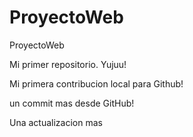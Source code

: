 # ProyectoWeb
ProyectoWeb

Mi primer repositorio. Yujuu!

Mi primera contribucion local para Github!

un commit mas desde GitHub!

Una actualizacion mas
